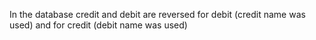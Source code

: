 In the database credit and debit are reversed for debit (credit name was used) and for credit (debit name was used)
